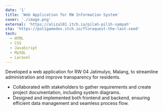 ```yaml
---
date: '1'
title: 'Web Application for RW Information System'
cover: './image.png'
external: 'https://alizul01.itch.io/pilah-pilih-sampah'
cta: 'https://poligamedev.itch.io/floraquest-the-last-seed'
tech:
  - HTML
  - CSS
  - JavaScript
  - MySQL
  - Laravel
---
```


Developed a web application for RW 04 Jatimulyo, Malang, to streamline administration and improve transparency for residents.

- Collaborated with stakeholders to gather requirements and create project documentation, including system diagrams.
- Designed and implemented both frontend and backend, ensuring efficient data management and seamless process flow.
